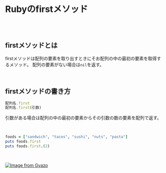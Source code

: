 # Rubyのfirstメソッド

<br>
<br>

## firstメソッドとは
firstメソッドは配列の要素を取り出すときにそお配列の中の最初の要素を取得するメソッド。
配列の要素がない場合は`nil`を返す。

  
 <br>
 
     
       
## firstメソッドの書き方

```ruby
配列名.first
配列名.first(引数)
```

引数がある場合は配列の中の最初の要素からその引数の数の要素を配列で返す。

<br>


```ruby
foods = ["sandwich", "tacos", "sushi", "nuts", "pasta"]
puts foods.first
puts foods.first.(2)
```

<br>

[![Image from Gyazo](https://i.gyazo.com/0735af075c787ddb46e944f11c1eb876.gif)](https://gyazo.com/0735af075c787ddb46e944f11c1eb876)
